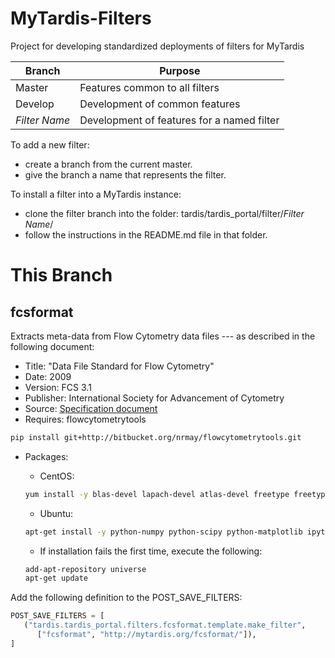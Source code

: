 # MyTardis-Filters
Project for developing standardized deployments of filters for MyTardis

| Branch | Purpose |
| ------ | ------- |
| Master | Features common to all filters | 
| Develop | Development of common features |
| *Filter Name* | Development of features for a named filter |

To add a new filter:
* create a branch from the current master.
* give the branch a name that represents the filter.
 
To install a filter into a MyTardis instance:
* clone the filter branch into the folder: tardis/tardis_portal/filter/*Filter Name*/
* follow the instructions in the README.md file in that folder.

# This Branch

## fcsformat

Extracts meta-data from Flow Cytometry data files 
--- as described in the following document:

* Title: 	   "Data File Standard for Flow Cytometry" 
* Date:  	   2009
* Version: 	   FCS 3.1
* Publisher:   International Society for Advancement of Cytometry
* Source:      [Specification document](http://isac-net.org/getdoc/9cbeb83d-99e4-41ac-b68c-c9ab97b180c6/fcs3-1_normativespecification_20090813.aspx)
* Requires:    flowcytometrytools 
```bash
pip install git+http://bitbucket.org/nrmay/flowcytometrytools.git
```
* Packages:    
  * CentOS: 
  ```bash
  yum install -y blas-devel lapach-devel atlas-devel freetype freetype-devel libpng-devel 
  ```
  * Ubuntu: 
  ```bash
  apt-get install -y python-numpy python-scipy python-matplotlib ipython ipython-notebook python-pandas python-sympy python-nose libblas-dev liblapack-dev libatlas-base-dev libatlas-dev libfreetype6 libfreetype6-dev  libpng-dev
  ```
    * If installation fails the first time, execute the following:
    
    ```bash
    add-apt-repository universe 
    apt-get update
    ```

Add the following definition to the POST_SAVE_FILTERS:

```python 
POST_SAVE_FILTERS = [
   ("tardis.tardis_portal.filters.fcsformat.template.make_filter",
      ["fcsformat", "http://mytardis.org/fcsformat/"]),
]
```
